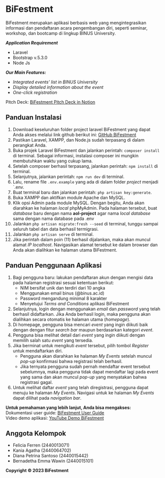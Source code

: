 # BiFestment
BiFestment merupakan aplikasi berbasis web yang mengintegrasikan informasi dan pendaftaran acara pengembangan diri, seperti seminar, workshop, dan bootcamp di lingkup BINUS University.

**_Application Requirement_**
- Laravel
- Bootstrap v.5.3.0
- Node Js

**_Our Main Features:_**
- _Integrated events’ list in BINUS University_
- _Display detailed information about the event_
- _One-click registration_

Pitch Deck: 
[BiFestment Pitch Deck in Notion](www.notion.so/Pitch-Deck-0ff1c7095d1b454395013c3b3baa815d)

## Panduan Instalasi
1. Download keseluruhan folder project laravel BiFestment yang dapat Anda akses melalui link github berikut ini:
[GitHub BiFestment](https://github.com/ferren11/BiFestment-project/tree/main)
2. Pastikan Laravel, XAMPP, dan Node.js sudah terpasang di dalam perangkat Anda.
3. Buka projek Laravel BiFestment dan jalankan perintah: `composer install` di terminal. Sebagai informasi, instalasi composer ini mungkin membutuhkan waktu yang cukup lama.
4. Setelah composer berhasil terpasang, jalankan perintah: `npm install` di terminal.
5. Selanjutnya, jalankan perintah: `npm run dev` di terminal.
6. Lalu, rename file `.env.example` yang ada di dalam folder _project_ menjadi `.env.
7. Buat terminal baru dan jalankan perintah: `php artisan key:generate`.
8. Buka XAMPP dan aktifkan module Apache dan MySQL.
9. Klik opsi Admin pada module MySQL. Dengan begitu, Anda akan diarahkan ke halaman _local_ phpMyAdmin. Pada halaman tersebut, buat _database_ baru dengan nama **aol-project** agar nama _local database_ sama dengan nama database pada .env
10. Jalankan `php artisan migrate:fresh --seed` di terminal, tunggu sampai seluruh tabel dan data berhasil termigrasi.
11. Jalankan `php artisan serve` di terminal. 
12. Jika perintah dalam poin (11) berhasil dijalankan, maka akan muncul alamat _IP localhost_. Navigasikan alamat tersebut ke dalam browser dan Anda akan dialihkan ke halaman utama BiFestment.

## Panduan Penggunaan Aplikasi
1. Bagi pengguna baru: lakukan pendaftaran akun dengan mengisi data pada halaman registrasi sesuai ketentuan berikut:
    - NIM bersifat unik dan terdiri dari 10 angka
    - Menggunakan email binus (@binus.ac.id)
    - Password mengandung minimal 8 karakter
    - Menyetujui _Terms and Conditions_ aplikasi BiFestment
2. Selanjutnya, login dengan menggunakan _email_ dan _password_ yang telah berhasil didaftarkan. Jika Anda berhasil login, maka pengguna akan dialihkan secara otomatis ke halaman utama (_homepage_).
3. Di homepage, pengguna bisa mencari _event_ yang ingin diikuti baik dengan dengan fitur _search bar_ maupun berdasarkan kategori _event_. 
4. Pengguna bisa melihat detail dari _event_ yang ingin diikuti dengan memilih salah satu _event_ yang tersedia. 
5. Jika berminat untuk mengikuti _event_ tersebut, pilih tombol _Register_ untuk mendaftarkan diri. 
    - Pengguna akan diarahkan ke halaman _My Events_ setelah muncul _pop-up_ konfirmasi bahwa registrasi telah berhasil. 
    - Jika ternyata pengguna sudah pernah mendaftar event tersebut sebelumnya, maka pengguna tidak dapat mendaftar lagi pada event yang sama dan akan muncul _pop-up_ yang menyatakan bahwa registrasi gagal. 
6. Untuk melihat daftar _event_ yang telah diregistrasi, pengguna dapat menuju ke halaman _My Events_. Navigasi untuk ke halaman _My Events_ dapat dilihat pada _navigation bar_. 

**Untuk pemahaman yang lebih lanjut, Anda bisa mengakses:** <br>
Dokumentasi user guide: [BiFestment User Guide]() <br>
Video demo aplikasi: [YouTube Demo BiFestment](https://www.youtube.com/watch?v=7NEz2ENHUwQ)

## Anggota Kelompok
- Felicia Ferren (2440013071)
- Kania Agatha (2440064702)
- Diana Petrina Santoso (2440015442)
- Bernadetha Emma Wawin (2440015101)

**Copyright &copy; 2023 BiFestment**
